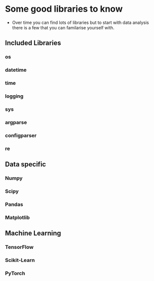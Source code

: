 # Some good libraries to know

- Over time you can find lots of libraries but to start with data analysis there is a few that you can familarise yourself with.


## Included Libraries

### os

### datetime

### time

### logging

### sys

### argparse

### configparser

### re


## Data specific

### Numpy

### Scipy

### Pandas

### Matplotlib


## Machine Learning

### TensorFlow

### Scikit-Learn

### PyTorch
